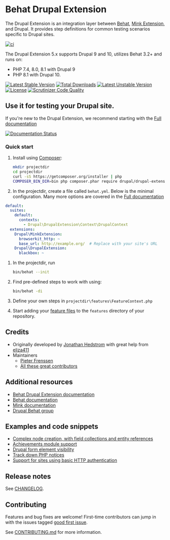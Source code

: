# Behat Drupal Extension

The Drupal Extension is an integration layer between [Behat](http://behat.org),
[Mink Extension](https://github.com/Behat/MinkExtension), and Drupal. It
provides step definitions for common testing scenarios specific to Drupal
sites.

[![ci](https://github.com/jhedstrom/drupalextension/actions/workflows/ci.yml/badge.svg)](https://github.com/jhedstrom/drupalextension/actions/workflows/ci.yml)

The Drupal Extension 5.x supports Drupal 9 and 10, utilizes Behat 3.2+ and runs
on:

- PHP 7.4, 8.0, 8.1 with Drupal 9
- PHP 8.1 with Drupal 10.

[![Latest Stable Version](https://poser.pugx.org/drupal/drupal-extension/v/stable.svg)](https://packagist.org/packages/drupal/drupal-extension)
[![Total Downloads](https://poser.pugx.org/drupal/drupal-extension/downloads.svg)](https://packagist.org/packages/drupal/drupal-extension)
[![Latest Unstable Version](https://poser.pugx.org/drupal/drupal-extension/v/unstable.svg)](https://packagist.org/packages/drupal/drupal-extension)
[![License](https://poser.pugx.org/drupal/drupal-extension/license.svg)](https://packagist.org/packages/drupal/drupal-extension)
[![Scrutinizer Code Quality](https://scrutinizer-ci.com/g/jhedstrom/drupalextension/badges/quality-score.png?b=master)](https://scrutinizer-ci.com/g/jhedstrom/drupalextension/?branch=master)

## Use it for testing your Drupal site.

If you're new to the Drupal Extension, we recommend starting with
the [Full documentation](https://behat-drupal-extension.readthedocs.org)

[![Documentation Status](https://readthedocs.org/projects/behat-drupal-extension/badge/?version=master)](https://behat-drupal-extension.readthedocs.org)

### Quick start

1. Install using [Composer](https://getcomposer.org/):

    ``` bash
    mkdir projectdir
    cd projectdir
    curl -sS https://getcomposer.org/installer | php
    COMPOSER_BIN_DIR=bin php composer.phar require drupal/drupal-extension='~5.0'
    ```

1.  In the projectdir, create a file called `behat.yml`. Below is the
    minimal configuration. Many more options are covered in the
    [Full documentation](https://behat-drupal-extension.readthedocs.org)

  ``` yaml
  default:
    suites:
      default:
        contexts:
          - Drupal\DrupalExtension\Context\DrupalContext
    extensions:
      Drupal\MinkExtension:
        browserkit_http: ~
        base_url: http://example.org/  # Replace with your site's URL
      Drupal\DrupalExtension:
        blackbox: ~
  ```

1. In the projectdir, run

    ``` bash
    bin/behat --init
    ```

1. Find pre-defined steps to work with using:

    ```bash
    bin/behat -di
    ```

1. Define your own steps in `projectdir\features\FeatureContext.php`

1. Start adding your [feature files](http://behat.org/en/latest/user_guide/gherkin.html)
   to the `features` directory of your repository.

## Credits

 * Originally developed by [Jonathan Hedstrom](https://github.com/jhedstrom) with great help from [eliza411](https://github.com/eliza411)
 * Maintainers
   * [Pieter Frenssen](https://github.com/pfrenssen)
   * [All these great contributors](https://github.com/jhedstrom/drupalextension/graphs/contributors)

## Additional resources

 * [Behat Drupal Extension documentation](https://behat-drupal-extension.readthedocs.org)
 * [Behat documentation](http://docs.behat.org)
 * [Mink documentation](http://mink.behat.org)
 * [Drupal Behat group](http://groups.drupal.org/behat)

## Examples and code snippets

 * [Complex node creation, with field collections and entity references](https://gist.github.com/jhedstrom/5708233)
 * [Achievements module support](https://gist.github.com/jhedstrom/9633067)
 * [Drupal form element visibility](https://gist.github.com/pbuyle/7698675)
 * [Track down PHP notices](https://www.godel.com.au/blog/use-behat-track-down-php-notices-they-take-over-your-drupal-site-forever)
 * [Support for sites using basic HTTP authentication](https://gist.github.com/jhedstrom/5bc5192d6dacbf8cc459)

## Release notes

See [CHANGELOG](CHANGELOG.md).

## Contributing

Features and bug fixes are welcome! First-time contributors can jump in with the
issues tagged [good first issue](https://github.com/jhedstrom/drupalextension/issues?q=is%3Aissue+is%3Aopen+label%3A%22good+first+issue%22).

See [CONTRIBUTING.md](https://github.com/jhedstrom/drupalextension/blob/master/CONTRIBUTING.md) for more information.
